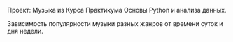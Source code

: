 Проект: Музыка из
Курса Практикума
Основы Python и анализа данных.

Зависимость популярности музыки разных жанров от времени суток и дня недели.
